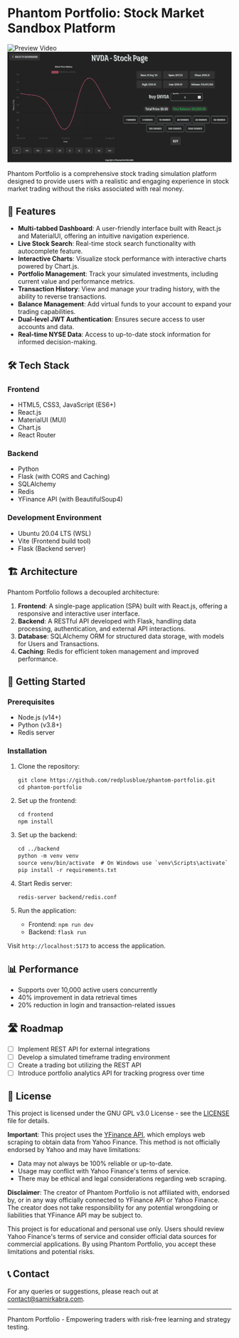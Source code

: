 # Phantom Portfolio: Stock Market Sandbox Platform

![Preview Video](preview/phantom-portfolio.gif)
![Phantom Portfolio](preview/stockpage.png)

Phantom Portfolio is a comprehensive stock trading simulation platform designed to provide users with a realistic and engaging experience in stock market trading without the risks associated with real money.

## 🌟 Features

- **Multi-tabbed Dashboard**: A user-friendly interface built with React.js and MaterialUI, offering an intuitive navigation experience.
- **Live Stock Search**: Real-time stock search functionality with autocomplete feature.
- **Interactive Charts**: Visualize stock performance with interactive charts powered by Chart.js.
- **Portfolio Management**: Track your simulated investments, including current value and performance metrics.
- **Transaction History**: View and manage your trading history, with the ability to reverse transactions.
- **Balance Management**: Add virtual funds to your account to expand your trading capabilities.
- **Dual-level JWT Authentication**: Ensures secure access to user accounts and data.
- **Real-time NYSE Data**: Access to up-to-date stock information for informed decision-making.

## 🛠️ Tech Stack

### Frontend

- HTML5, CSS3, JavaScript (ES6+)
- React.js
- MaterialUI (MUI)
- Chart.js
- React Router

### Backend

- Python
- Flask (with CORS and Caching)
- SQLAlchemy
- Redis
- YFinance API (with BeautifulSoup4)

### Development Environment

- Ubuntu 20.04 LTS (WSL)
- Vite (Frontend build tool)
- Flask (Backend server)

## 🏗️ Architecture

Phantom Portfolio follows a decoupled architecture:

1. **Frontend**: A single-page application (SPA) built with React.js, offering a responsive and interactive user interface.
2. **Backend**: A RESTful API developed with Flask, handling data processing, authentication, and external API interactions.
3. **Database**: SQLAlchemy ORM for structured data storage, with models for Users and Transactions.
4. **Caching**: Redis for efficient token management and improved performance.

## 🚀 Getting Started

### Prerequisites

- Node.js (v14+)
- Python (v3.8+)
- Redis server

### Installation

1. Clone the repository:

   ```
   git clone https://github.com/redplusblue/phantom-portfolio.git
   cd phantom-portfolio
   ```

2. Set up the frontend:

   ```
   cd frontend
   npm install
   ```

3. Set up the backend:

   ```
   cd ../backend
   python -m venv venv
   source venv/bin/activate  # On Windows use `venv\Scripts\activate`
   pip install -r requirements.txt
   ```

4. Start Redis server:

   ```
   redis-server backend/redis.conf
   ```

5. Run the application:
   - Frontend: `npm run dev`
   - Backend: `flask run`

Visit `http://localhost:5173` to access the application.

## 📊 Performance

- Supports over 10,000 active users concurrently
- 40% improvement in data retrieval times
- 20% reduction in login and transaction-related issues

## 🛣️ Roadmap

- [ ] Implement REST API for external integrations
- [ ] Develop a simulated timeframe trading environment
- [ ] Create a trading bot utilizing the REST API
- [ ] Introduce portfolio analytics API for tracking progress over time

## 📜 License

This project is licensed under the GNU GPL v3.0 License - see the [LICENSE](LICENSE) file for details.

**Important**: This project uses the [YFinance API](https://pypi.org/project/yfinance/), which employs web scraping to obtain data from Yahoo Finance. This method is not officially endorsed by Yahoo and may have limitations:

- Data may not always be 100% reliable or up-to-date.
- Usage may conflict with Yahoo Finance's terms of service.
- There may be ethical and legal considerations regarding web scraping.

**Disclaimer**: The creator of Phantom Portfolio is not affiliated with, endorsed by, or in any way officially connected to YFinance API or Yahoo Finance. The creator does not take responsibility for any potential wrongdoing or liabilities that YFinance API may be subject to.

This project is for educational and personal use only. Users should review Yahoo Finance's terms of service and consider official data sources for commercial applications. By using Phantom Portfolio, you accept these limitations and potential risks.

## 📞 Contact

For any queries or suggestions, please reach out at contact@samirkabra.com.

---

Phantom Portfolio - Empowering traders with risk-free learning and strategy testing.

